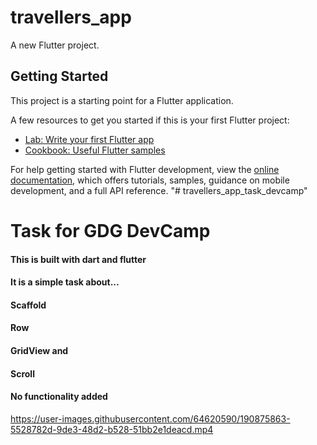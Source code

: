 # travellers_app

A new Flutter project.

## Getting Started

This project is a starting point for a Flutter application.

A few resources to get you started if this is your first Flutter project:

- [Lab: Write your first Flutter app](https://docs.flutter.dev/get-started/codelab)
- [Cookbook: Useful Flutter samples](https://docs.flutter.dev/cookbook)

For help getting started with Flutter development, view the
[online documentation](https://docs.flutter.dev/), which offers tutorials,
samples, guidance on mobile development, and a full API reference.
"# travellers_app_task_devcamp" 

# Task for GDG DevCamp

#### This is built with dart and flutter

#### It is a simple task about...

#### Scaffold

#### Row

#### GridView and

#### Scroll

#### No functionality added

https://user-images.githubusercontent.com/64620590/190875863-5528782d-9de3-48d2-b528-51bb2e1deacd.mp4



